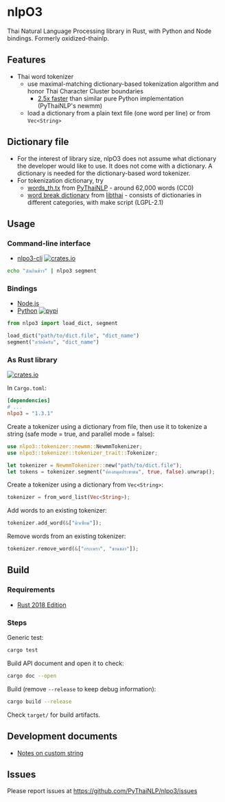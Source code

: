 # nlpO3

Thai Natural Language Processing library in Rust,
with Python and Node bindings. Formerly oxidized-thainlp.

## Features

- Thai word tokenizer
  - use maximal-matching dictionary-based tokenization algorithm and honor Thai Character Cluster boundaries
    - [2.5x faster](https://github.com/PyThaiNLP/nlpo3/blob/main/nlpo3-python/notebooks/nlpo3_segment_benchmarks.ipynb) than similar pure Python implementation (PyThaiNLP's newmm)
  - load a dictionary from a plain text file (one word per line) or from `Vec<String>`


## Dictionary file

- For the interest of library size, nlpO3 does not assume what dictionary the developer would like to use.
  It does not come with a dictionary. A dictionary is needed for the dictionary-based word tokenizer.
- For tokenization dictionary, try
  - [words_th.tx](https://github.com/PyThaiNLP/pythainlp/blob/dev/pythainlp/corpus/words_th.txt) from [PyThaiNLP](https://github.com/PyThaiNLP/pythainlp/) - around 62,000 words (CC0)
  - [word break dictionary](https://github.com/tlwg/libthai/tree/master/data) from [libthai](https://github.com/tlwg/libthai/) - consists of dictionaries in different categories, with make script (LGPL-2.1)


## Usage

### Command-line interface

- [nlpo3-cli](nlpo3-cli/) <a href="https://crates.io/crates/nlpo3-cli/"><img alt="crates.io" src="https://img.shields.io/crates/v/nlpo3-cli.svg"/></a>

```bash
echo "ฉันกินข้าว" | nlpo3 segment
```

### Bindings
- [Node.js](nlpo3-nodejs/)
- [Python](nlpo3-python/) <a href="https://pypi.python.org/pypi/nlpo3"><img alt="pypi" src="https://img.shields.io/pypi/v/nlpo3.svg"/></a>

```python
from nlpo3 import load_dict, segment

load_dict("path/to/dict.file", "dict_name")
segment("สวัสดีครับ", "dict_name")
```

### As Rust library
<a href="https://crates.io/crates/nlpo3/"><img alt="crates.io" src="https://img.shields.io/crates/v/nlpo3.svg"/></a>

In `Cargo.toml`:

```toml
[dependencies]
# ...
nlpo3 = "1.3.1"
```

Create a tokenizer using a dictionary from file,
then use it to tokenize a string (safe mode = true, and parallel mode = false):
```rust
use nlpo3::tokenizer::newmm::NewmmTokenizer;
use nlpo3::tokenizer::tokenizer_trait::Tokenizer;

let tokenizer = NewmmTokenizer::new("path/to/dict.file");
let tokens = tokenizer.segment("ห้องสมุดประชาชน", true, false).unwrap();
```

Create a tokenizer using a dictionary from `Vec<String>`:
```rust
tokenizer = from_word_list(Vec<String>);
```

Add words to an existing tokenizer:
```rust
tokenizer.add_word(&["มิวเซียม"]);
```

Remove words from an existing tokenizer:
```rust
tokenizer.remove_word(&["กระเพรา", "ชานชลา"]);
```

## Build

### Requirements

- [Rust 2018 Edition](https://www.rust-lang.org/tools/install)

### Steps

Generic test:
```bash
cargo test
```

Build API document and open it to check:
```bash
cargo doc --open
```

Build (remove `--release` to keep debug information):
```bash
cargo build --release
```

Check `target/` for build artifacts.


## Development documents

- [Notes on custom string](src/NOTE_ON_STRING.md)

## Issues

Please report issues at https://github.com/PyThaiNLP/nlpo3/issues
